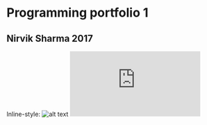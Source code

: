 # Programming portfolio 1
## Nirvik Sharma 2017

Inline-style: 
![alt text](https://nirviksharma.github.io/Programming1Portfolio/pic.png "Logo Title Text 1")
![alt text](https://nirviksharma.github.io/Programming1Portfolio/asteroid.pdf "Chart")


